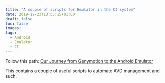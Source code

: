 ```yaml
---
title: "A couple of scripts for Emulator in the CI system"
date: 2019-12-23T13:55:15+01:00
draft: false
toc: false
images:
tags: 
  - Android
  - Emulator
  - CI
---
```


Follow this path: [Our Journey from Genymotion to the Android Emulator](https://pspdfkit.com/blog/2019/our-journey-from-genymotion-to-the-android-emulator/)  

This contains a couple of useful scripts to automate AVD management and such.
